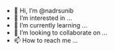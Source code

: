 - 👋 Hi, I’m @nadrsunib
- 👀 I’m interested in ...
- 🌱 I’m currently learning ...
- 💞️ I’m looking to collaborate on ...
- 📫 How to reach me ...

<!---
nadrsunib/nadrsunib is a ✨ special ✨ repository because its `README.md` (this file) appears on your GitHub profile.
You can click the Preview link to take a look at your changes.
--->
